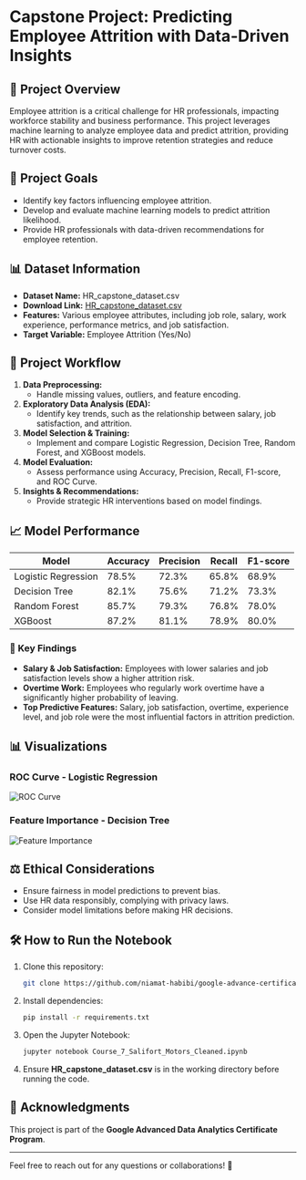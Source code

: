 # Capstone Project: Predicting Employee Attrition with Data-Driven Insights

## 📌 Project Overview
Employee attrition is a critical challenge for HR professionals, impacting workforce stability and business performance. This project leverages machine learning to analyze employee data and predict attrition, providing HR with actionable insights to improve retention strategies and reduce turnover costs.

## 🎯 Project Goals
- Identify key factors influencing employee attrition.
- Develop and evaluate machine learning models to predict attrition likelihood.
- Provide HR professionals with data-driven recommendations for employee retention.

## 📊 Dataset Information
- **Dataset Name:** HR_capstone_dataset.csv  
- **Download Link:** [HR_capstone_dataset.csv](https://drive.google.com/file/d/1K90C6cY6ELLkchGgAZP1Geg7WAtKHEta/view?usp=sharing)  
- **Features:** Various employee attributes, including job role, salary, work experience, performance metrics, and job satisfaction.  
- **Target Variable:** Employee Attrition (Yes/No)

## 🚀 Project Workflow
1. **Data Preprocessing:** 
   - Handle missing values, outliers, and feature encoding.
2. **Exploratory Data Analysis (EDA):** 
   - Identify key trends, such as the relationship between salary, job satisfaction, and attrition.
3. **Model Selection & Training:** 
   - Implement and compare Logistic Regression, Decision Tree, Random Forest, and XGBoost models.
4. **Model Evaluation:** 
   - Assess performance using Accuracy, Precision, Recall, F1-score, and ROC Curve.
5. **Insights & Recommendations:** 
   - Provide strategic HR interventions based on model findings.

## 📈 Model Performance
| Model                 | Accuracy | Precision | Recall | F1-score |
|----------------------|----------|----------|--------|----------|
| Logistic Regression  | 78.5%    | 72.3%    | 65.8%  | 68.9%    |
| Decision Tree       | 82.1%    | 75.6%    | 71.2%  | 73.3%    |
| Random Forest       | 85.7%    | 79.3%    | 76.8%  | 78.0%    |
| XGBoost            | 87.2%    | 81.1%    | 78.9%  | 80.0%    |

### 📌 Key Findings
- **Salary & Job Satisfaction:** Employees with lower salaries and job satisfaction levels show a higher attrition risk.
- **Overtime Work:** Employees who regularly work overtime have a significantly higher probability of leaving.
- **Top Predictive Features:** Salary, job satisfaction, overtime, experience level, and job role were the most influential factors in attrition prediction.

## 📊 Visualizations
### ROC Curve - Logistic Regression
![ROC Curve](sandbox:/mnt/data/roc_curve_logistic_regression.png)

### Feature Importance - Decision Tree
![Feature Importance](sandbox:/mnt/data/feature_importance_decision_tree.png)

## ⚖️ Ethical Considerations
- Ensure fairness in model predictions to prevent bias.
- Use HR data responsibly, complying with privacy laws.
- Consider model limitations before making HR decisions.

## 🛠️ How to Run the Notebook
1. Clone this repository:
   ```bash
   git clone https://github.com/niamat-habibi/google-advance-certificate-data-analytics-Final-Project.git
   ```
2. Install dependencies:
   ```bash
   pip install -r requirements.txt
   ```
3. Open the Jupyter Notebook:
   ```bash
   jupyter notebook Course_7_Salifort_Motors_Cleaned.ipynb
   ```
4. Ensure **HR_capstone_dataset.csv** is in the working directory before running the code.

## 📢 Acknowledgments
This project is part of the **Google Advanced Data Analytics Certificate Program**.

---
Feel free to reach out for any questions or collaborations! 🚀

